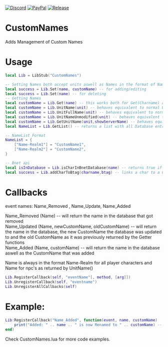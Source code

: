 [![Discord][SVG-Discord]][Discord]
[![PayPal][SVG-PayPal]][PayPal]
[![Release][SVG-Release]][Release]
# CustomNames
Adds Management of Custom Names
# Usage 
```lua
local Lib = LibStub("CustomNames")

-- Setting Names both accept units aswell as Names in the format of Name-Realm (for players) or just Name (for npcs) and Btag in format "BattleTag#12345"
local success = Lib.Set(name, customName) -- for adding/editing 
local success = Lib.Set(name) -- for deleting 
-- Getting Names
local customName = Lib.Get(name) -- this works both for Get(Charname) and Get(Btag)
local customName = Lib.UnitName(unit) -- behaves equivalent to normal UnitName()
local customName = Lib.UnitFullName(unit) -- behaves equivalent to normal UnitFullName()
local customName = Lib.UnitNameUnmodified(unit) -- behaves equivalent to normal UnitNameUnmodified()
local customName = Lib.GetUnitName(unit,showServerName) -- behaves equivalent to normal GetUnitName()
local NameList = Lib.GetList() -- returns a list with all Database entrys

-- NameList Format
NameList = {
	["Name-Realm1"] = "CustomName1",
	["Name-Realm2"] = "CustomName2",
}

-- Bnet api
local isInDatabase = Lib.isCharInBnetDatabase(name) -- returns true if the charname is already linked to a bnet account (nil otherwise)
local success = Lib.addCharToBtag(charname,btag) -- links a char to a Given Btag. Btag should be in format "BattleTag#12345"
```
# Callbacks

event names: Name_Removed , Name_Update, Name_Added <br/>

Name_Removed (Name) -- will return the name in the database that got removed  <br />
Name_Updated (Name, newCustomName, oldCustomName) -- will return the name in the database, the new CustomName the database was updated to and the old CustomName as it was previously returned by the Getter functions <br />
Name_Added (Name, customName) -- will return the name in the database aswell as the CustomName that was added <br />

Name is always in the format Name-Realm for all player characters and Name for npc's as returned by UnitName()
```lua
Lib.RegisterCallback(self, "eventName"[, method, [arg]])
Lib.UnregisterCallback(self, "eventname")
Lib.UnregisterAllCallbacks(self)
```

# Example:

```lua
Lib:RegisterCallback("Name_Added", function(event, name, customName)
	print("Added: " .. name .. " is now Renamed to " .. customName) -- this will print whenever a new Name is added 
end)
```
Check CustomNames.lua for more code examples.


[//]: # (Links)

[Discord]: https://discord.com/invite/v3gYmYamGJ (Join the Discord)
[PayPal]: https://www.paypal.com/donate/?hosted_button_id=PSQ4D3HXNZKMG (Donate via PayPal)
[Release]: https://github.com/Jodsderechte/CustomNames/releases/latest (Latest release)

[//]: # (Images)
[SVG-Discord]: https://img.shields.io/badge/Discord-7289da?logo=discord&logoColor=fff&style=flat-square
[SVG-PayPal]: https://custom-icon-badges.demolab.com/badge/-Support-lightgrey?style=flat-square&logo=kofi&color=222222
[SVG-Release]: https://badgen.net/github/release/Jodsderechte/CustomNames?style=flat-square
